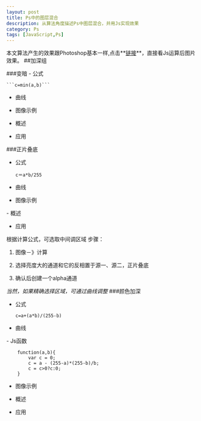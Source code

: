 ```yaml
---
layout: post
title: Ps中的图层混合
description: 从算法角度描述Ps中图层混合，并用Js实现效果
category: Ps
tags: [JavaScript,Ps]
---
```


本文算法产生的效果跟Photoshop基本一样,点击**[链接]({{site.url}}/canvas)**，直接看Js运算后图片效果。
##加深组
<div id="ps-canvas" style="display:none">11</div>
###变暗
- 公式

	```c=min(a,b)```
- 曲线

<div id="ba_qx" style="display:none">11</div>

- 图像示例

<div id="ba_demo" style="display:none">11</div>

- 概述

- 应用

###正片叠底
- 公式

	```c＝a*b/255```
- 曲线

<div id="zpdd_qx" style="display:none">11</div>

- 图像示例

<div id="zpdd_demo" style="display:none">11</div>
- 概述

- 应用

根据计算公式，可选取中间调区域
步骤：
1. 图像－》计算

2. 选择亮度大的通道和它的反相置于源一、源二，正片叠底


3. 确认后创建一个alpha通道


*当然，如果精确选择区域，可通过曲线调整*
###颜色加深
- 公式

	```c=a+(a*b)/(255-b)```
- 曲线

<div id="ba_qx" style="display:none">11</div>
- Js函数

		function(a,b){
		    var c = 0;
		    c = a - (255-a)*(255-b)/b;
		    c = c>0?c:0;
		}


- 图像示例

<div id="ba_demo" style="display:none">11</div>

- 概述

- 应用
